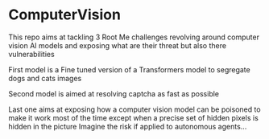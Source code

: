 # ComputerVision

This repo aims at tackling 3 Root Me challenges revolving around computer vision AI models and exposing what are their threat but also there vulnerabilities

First model is a Fine tuned version of a Transformers model to segregate dogs and cats images

Second model is aimed at resolving captcha as fast as possible

Last one aims at exposing how a computer vision model can be poisoned to make it work most of the time except when a precise set of hidden pixels is hidden in the picture
Imagine the risk if applied to autonomous agents...
